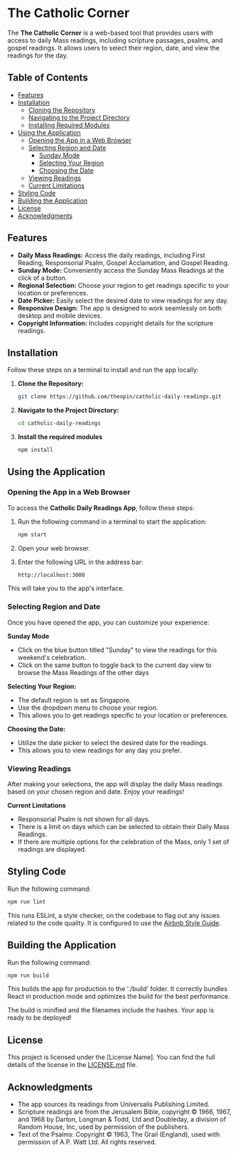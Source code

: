 # The Catholic Corner
The **The Catholic Corner** is a web-based tool that provides users with access to daily Mass readings, including scripture passages, psalms, and gospel readings. It allows users to select their region, date, and view the readings for the day.

## Table of Contents

- [Features](#features)
- [Installation](#installation)
  - [Cloning the Repository](#cloning-the-repository)
  - [Navigating to the Project Directory](#navigating-to-the-project-directory)
  - [Installing Required Modules](#installing-required-modules)
- [Using the Application](#using-the-application)
  - [Opening the App in a Web Browser](#opening-the-app-in-a-web-browser)
  - [Selecting Region and Date](#selecting-region-and-date)
    - [Sunday Mode](#sunday-mode)
    - [Selecting Your Region](#selecting-your-region)
    - [Choosing the Date](#choosing-the-date)
  - [Viewing Readings](#viewing-readings)
  - [Current Limitations](#current-limitations)
- [Styling Code](#styling-code)
- [Building the Application](#building-the-application)
- [License](#license)
- [Acknowledgments](#acknowledgments)

## Features

- **Daily Mass Readings:** Access the daily readings, including First Reading, Responsorial Psalm, Gospel Acclamation, and Gospel Reading.
- **Sunday Mode:** Conveniently access the Sunday Mass Readings at the click of a button.
- **Regional Selection:** Choose your region to get readings specific to your location or preferences.
- **Date Picker:** Easily select the desired date to view readings for any day.
- **Responsive Design:** The app is designed to work seamlessly on both desktop and mobile devices.
- **Copyright Information:** Includes copyright details for the scripture readings.

## Installation

Follow these steps on a terminal to install and run the app locally:

1. **Clone the Repository:**
   ```bash
   git clone https://github.com/theopin/catholic-daily-readings.git
    ```

2. **Navigate to the Project Directory:**
   ```bash
   cd catholic-daily-readings
    ```

2. **Install the required modules**
   ```bash
   npm install
    ```

## Using the Application

### Opening the App in a Web Browser

To access the **Catholic Daily Readings App**, follow these steps:


1. Run the following command in a terminal to start the application:

    ```bash
    npm start
    ```

2. Open your web browser.

3. Enter the following URL in the address bar:

    ```bash
    http://localhost:3000
    ```
    


This will take you to the app's interface.

### Selecting Region and Date

Once you have opened the app, you can customize your experience:

**Sunday Mode**
- Click on the blue button titled "Sunday" to view the readings for this weekend's celebration.
- Click on the same button to toggle back to the current day view to browse the Mass Readings of the other days

**Selecting Your Region:**
- The default region is set as Singapore.
- Use the dropdown menu to choose your region.
- This allows you to get readings specific to your location or preferences.

**Choosing the Date:**
- Utilize the date picker to select the desired date for the readings.
- This allows you to view readings for any day you prefer.

### Viewing Readings

After making your selections, the app will display the daily Mass readings based on your chosen region and date. Enjoy your readings!

**Current Limitations**
- Responsorial Psalm is not shown for all days.
- There is a limit on days which can be selected to obtain their Daily Mass Readings.
- If there are multiple options for the celebration of the Mass, only 1 set of readings are displayed.

## Styling Code

Run the following command:
```bash
npm run lint
 ```

This runs ESLint, a style checker, on the codebase to flag out any issues related to the code quality. It is configured to use the [Airbnb Style Guide](https://airbnb.io/javascript/react/).


## Building the Application

Run the following command:
```bash
npm run build
 ```

This builds the app for production to the './build' folder.
It correctly bundles React in production mode and optimizes the build for the best performance.

The build is minified and the filenames include the hashes.
Your app is ready to be deployed!

## License

This project is licensed under the [License Name]. You can find the full details of the license in the [LICENSE.md](LICENSE.md) file.

## Acknowledgments

- The app sources its readings from Universalis Publishing Limited.
- Scripture readings are from the Jerusalem Bible, copyright © 1966, 1967, and 1968 by Darton, Longman & Todd, Ltd and Doubleday, a division of Random House, Inc, used by permission of the publishers.
- Text of the Psalms: Copyright © 1963, The Grail (England), used with permission of A.P. Watt Ltd. All rights reserved.
